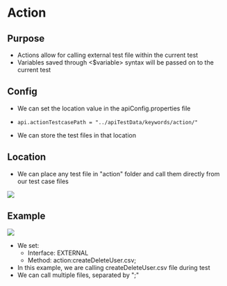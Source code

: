 # Action

## Purpose

* Actions allow for calling external test file within the current test
* Variables saved through &lt;$variable&gt; syntax will be passed on to the current test

## Config

* We can set the location value in the apiConfig.properties file 
* ```text
  api.actionTestcasePath = "../apiTestData/keywords/action/" 
  ```
* We can store the test files in that location

## Location

* We can place any test file in "action" folder and call them directly from our test case files

![](../../.gitbook/assets/image%20%284%29.png)

## Example

![](../../.gitbook/assets/image%20%2857%29.png)

* We set:
  * Interface: EXTERNAL
  * Method: action:createDeleteUser.csv; 
* In this example, we are calling createDeleteUser.csv file during test
* We can call multiple files, separated by ";"





